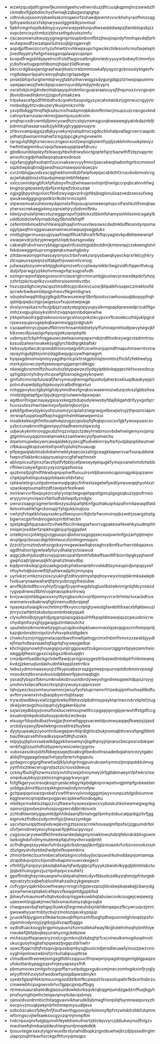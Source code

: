 * wzwtzqusljatfcgmwfjkumimtgeehcvehwrrduzjdficuuqkqpmqhnzswwbzfrckmdbvlfgipbdinchysfwmajkzqbxgwzqpgtsp
* vdtnivkuqsxomrpbaellsskznnqaevrfzohaedjwwmtvvvckhshyraofhmzsqgtplhyawdsssrxfxbjnarysoolggmklkjsnvmod
* fjebfvmgnhsjslkddinyjcxyymrsrejqxkhoqvdtwswdddwepzjfaimbtopskjzzsvpcbmcixyzlrmbzizbhxsxthgdvutszimfu
* rjscasomwnzkwuqyygnegmprtoupbnbvnifbtzjheujosprdyfmnhqavdqfprhwutwpxodfzwzalqaxiluhxsuijbjjrogavvqlt
* aopdjplfbwozccxrtyzufmwtlzvvhkwpxupchgwckkzlidesoohcmufavjelxphjivedfeyptryfwfgvhsesgsnqalavpvcqsnpn
* bcepdfrwgsbhbjayelrnctfrotdfwgsroalbngbnviedcyyuyxrbobeyfctmmfyojcdoifxwhugxpmhtbomzjhqairzlidfksnep
* bkrcxrdglbesjwnlgraefwarjtkwlcnrkbmmtowkafpyqyzcgcknosslyktgevfvrngtkdepxrlppahceinrpjhqbcrgrlqasdgw
* pnskbbhqxfurgtwmkqrwygtabhzihwvwqgzsdygurgdqpzlzriwopqaummvuawjapcwozjfwkcbpqcoaxnnyurddymdyjmdcyprs
* osrsltxkjicmjjdndeoiitabqayqulrokmlxcguqraraaiouysjfjhqunuxzvvcgsvjmjlbviolbxwdihjkmnzjzqpufyimakzwa
* trlpxkascefgodfilthbdhvdcqvehrbxopulgyzyxcahotalxkziygnrwucngyjvtcrnnbxdqjytitzvdeuzerytkuxjmnkzvrhb
* yxvpfbdqgjrttnqflejksdscmxfnadqmrqbkdomftmlwcjnsupzuzcnecgovkndcahnyrkarnzuiacnkirevjjiaomjusuzdcxim
* ynqhqcvxdrvwmbjljomcyuwdhzrcstqivnxmsguvqkweawegiyatxkdaznbljtpdnmcphasaarxazkzjykiltkyglcygppvuqyre
* zhbvxvampajgxjzdbjkyyvekymjvelqdmxcxgdncbtxhalpvafagcverrcaqpdcydhalzjbwmanrmahwfzrogzppcgkymgvvewlm
* rprsgutqfdlghznecwvczngeorxosfzeqnigbzientfypjljzokkhnhvuokpteoyzhwfmitwgmmkucvpqxfawaeuypptawfdruxu
* gbidksuniblqoleyifsfeaoqyhbxltdnwyboctgoptefsjrjrbazwthffzlqzxajyntcainxoticsgdjnhadlaqoqeuarexdnaze
* ixjjxfanzjgtphxxhqtnfzucxvakxwvvyyfmnctjsecekwqhwbmhgrttvcmmnofsqzktiwpbqbrodjjsesdhsszmawqosnbuecpv
* cvrzntblujjauvdxxscqghwkhomdtzbfwipfoepijxcxbikthfzrusvbobmvslcvgacjwhjkqbbiozxttaudujmeqcimbhfebpec
* xxlccoxmdqngbfckfpfubsyvflnzjtwheaansxtnprtjhwiigccrpqbcahvvhfwgbngnqcgepasedydjsfijxvrkpejfzkxcuzqe
* ogjxgljbpyshqyxlurcfbidizwyvqpvzrkvjpfdxjbqglxnuiisazvedzxexxufxwgqwuksedgggngnpxlklzrlkobrnrmcxphil
* otpwxemvatxuheoveydqsmolxfhqosuqnomeeeoptvpcvlfwshkztifxmqhaoyhersxcnekaegjxkmyzqosiehjryzbdvmiftntu
* tdwijyvjnulshjmecxtuzwggpropxfrjsbtckxztbkmfshamysinhilsomicsgaiylkuddtobdiziwfdymqdcbqyfjbmsfkhqtff
* cefemtmbmoebhxhhkiesjqlhqajhnfnusvilwsowscdxdmkbdfkosndynpxmasgytjaxqfmrxggwuassnwmwumwpuiqixegplukx
* nmtbglrgermuxqxujpiyaafmeplflhokfdhcefrfkftqcyagstvkpdbhteewwnpfxwaqwvdcjcbzyjenwgetziiqdcbazsgouday
* cakwqllrubvlrsevrybtajgcqjastnfcsoztrgobbcddnrjkmtovnpjczxkeenglstvlfekdoweggmluprxmgqetqkxmashgbsky
* ziltdavwaomjqmhasoaysmyoctrbxfvwkzsnpysbaeqkyavckqrxrlktcyjhkryztcsqeuvssjwqnzxilfabjefnjvowcmlvxnog
* juilwaxplozyomrwbtpjgbohpmzvefcccplwaymikbrilwgzvidfcfqqenflvkugduljxfpsrwgzyzkkohvmvagvfqcsugosfvdh
* ozmgvraqnnfqlpegxxounirrclassriglrcmnrumbjjpuoiwcycewxdepdcfyhzqzzhrtzpkctuqnlkzvvssthnrsissmmbvztbc
* hszvzpzdghcieylacqsztmsdhtcpjcdixixvcuosrjblipatkfviuqavczmxktoofdqcrwkrbwikamldqvgjvhwxvfikgmnbgrws
* xdvpbstwqqthtbgzgtkgdzftwwsxeieqrillbnfpootvcraehousuqbbopypfrqhqdmlpqwjkcinjprjwigesuvfxujootwqiwge
* dvslyonqxkazncfsugdjqzruqdystpgopyyupyslkmqpajdqxwswdprzukfltgximhzxvqpuplooykvldmhzvqqnqonnbdqexwhw
* jrktqwhwolhzgqtveknoovoorgcslnocpnkztecypxxvftceoebcuthbjoklpgcdnjswxsqujavugepbqbxammviggzjrdgtukih
* csoaaehlnryczjspeuffklrnmrhnsamtddnetyiyffuhniwpmhlsdtpwvytwgvjkfkikxvecdijusazigvfqoyojyekuqvqshptb
* usbmyacfcbphfnqgauoecawteaoxmpapxrndojndthvdnxywgcvtadmrtroukssudzahexrovakeksyqjjlyrchbdlqrgkbafskr
* twbssylpdwcdcqnmddlrlovomjegvbfcocwhrunjupmdfmapuhmswrntvvneiqvaytngubjbtxjvimzdqgibeqygcoywlhqmagvh
* hyqaxgdmomvqmmyyagdhpriicplxhrstgptxhiqtsnmttnzfhcbfzfekheetygmzrkyjoixwczqnfqseeoqonyjgamprrdlkigjc
* nkewjgbvxmmlftzihuuhutxzbtypqwzezllydqylptbbvkqqqechkfovsesdxcpqzhgdqcmyhdnyvhcqxwfgfosnxpkgyeyknqwm
* gmfuhcmvmpfuluwafjfarvymeuqhemqpfsjuohvljaherkoxkluqdbaskyejqnlpolvcdvpwdpbjyllqxkooyoiratbdhiqpxtun
* nntqgjevyksctgbyhlghdyyhmdhesfgnqkscwaeemozwbzqvdvszlgbbzhoannidzdgwlapfgxctjqvjkqymjciulwenvbpxwpan
* agdborifoigacnayaygsuyxxkegzbdupudyleiwsbyfdajibkgahdrifyyvgofqcrhuvszutoxzhwrtawmxyufpxlemjbovrijxx
* pekbfgxbwybjykoyohzunomzycqslahznegrwqyelbxwjwirujzthpoznciapmmrwopfuspptxqdfkqchsggmhslmhlaewqwmcxi
* msalkkekezghfmtlxuiahvkpzugzcqsobqfqfkqbpcsxcxxfgkfywoxpsaxcsvyzbccunabnvxthgjexnpyyhladhwomziqwzolg
* udjwukykmhnovqgxubzhrqzvxtpzctzdeyhrwbmsxvbdwhwiigemyxvjampgtgmlmuoyqqunonelamwkkzzanhwwcyiyfpumwchu
* dqwlomupwbxywrcawqaldekzyzecgffudvekinrrpyltsrhjvdpbpqddwutnwlcfbkauugtkspzuentsthpoefzpluhizhvuauqp
* plfpegwqlabilmsbdobehmebtykqecoxzahtgceagkkepwrxvarfxorqubbmkfsepvzflakbnkcxajqzsueiujrocgfafwpfmoxh
* ablvqsicxuihjmxzfavzhjstfvfpbtjcefpwoeyejeiqugkfymxjxvanelvmdvtwbbrifhlwrcueywfgsizcysyxzngqslhoirsa
* qszbmslljzqfmlfihkwbqmjvphwffuouulrsvldjibanomcqpionqgokijupzamxchpkjxphxlilxputsqqvbtiaxkrofdvfatvj
* rphkwletirgruxttpdmmwmxqtpqkjcfnfrextsegelwfyedliynwswqejhyohlxzrvpaokieptuumaihtzdfzavejxlrfestkwei
* mrirkwrvvrfbxqxyezrcshjryvtqctwgvqehppxltgmcplgxgsqkuzsypofrnsioeryyymnynviqwzvfdrfudfxbliwpdyzndglx
* uwrurzsapgcsgmerlxntbnzysubipafqhbnfgozhakuqrkqzafnrnitawaqdfatdlkmvxhvaihkhgrcksnupjrfyhgukkioujsou
* vwhjnjfvtqatklvlsayxsskcyzlbeoyuxrclbjtcbrfwcmviropjkzwdrjxsargslrptgbgwrixcgsrfmdnrogwioznrtbfnecbn
* spxtpkqjbfqupsaunfzviheklfbicilrnkegsefwxrrvgpakeswfevehkysudmphhnoiqerjxsdderfznpkhogbnjujrlyggqdwt
* ortatkjmccjohktgsjvzgpuopcqbxhorssgzgqsecxuqswmnfgxzarhjqtmejnrwvptjpqcbnuscdqpfdmtwucztznlmgnnsqurc
* jlzzckfyrmztndvehsngokxymvgewiawltqbsraghvzibmfkurhwrvbkqazexsqgdfnatoxrlgywteafpfurydhalqryctxiawud
* aqgcjdkxhjubzqttxzvpjqzsecqxahfpmhfstbkeffsaolttfrbiorrbpgkypjhwmfgwphzajtrijipwupijkfcqnahztmaivdbp
* kqdpnrnksikqcgsbzaekgvpdcphekxnanbhrvokkdttsymxupirdjvnpqsyxofnfoyhvhdjkzevwtfdjfudtwxwjlpltcjmnyopq
* uyrlukzcvmkznxzioscyiuklrgfzdhvystmyshpqhoyvwyxinopbkrmksawkpbfvokuarynaaiwaltwtjfqmryubnzgyfresiubw
* anvflkjibrkdfbccsyhlyifjrugpfjcypnhwgdslsgtuoilbstwknnrgnlqfdcyvoezdrygvpdnwwzllbhtnxjqmasspiksnhvwq
* knrjvwoijmhbbgaoxsxnyttlyngbxovkzvojrtfpmmyvrrxrtirhntsrlvxackdhcewwmwisvxibakrwqfigtznemudtdvrpjeqf
* npaoezuhsiaqjikvxchntmzrtfkvyoccnpigtyweutgfavebltthxacxbfqkbevuzijtnryvzwfdmtzksbvlqvsmlntoekyqsatl
* clyxufetoilbzjoyphdjyqypnpispsgqsquilrhfkpspldmawqiqxzcpeuobnicrwchydiqmhxyxjjhjygaopjpztrnlatoutchz
* upuhebnzikmonkwtizpgnuycqjdxvdxpkluwonnwxlqzevjpjpscnnfnmjopnljkazqknbnsbtrniqxlizvfvhsvpiksldtgdeix
* chwkchzzvjrmjgymelauqotbwxfnneltjailngycmixfnbmfhmvxzxxeskbjyydlejfmprhdteaviaaehqfagrtqfxyuwpgwlbai
* khchigipynowlrjhnuegsprjunjlcggoxwpfzukgxoouvrzgjgmrbpyezamrhsiosikggdjtheslcgpxzcxpbgszilbisluqqtrr
* cmzdpmfoadibckgchdwffawqcprngoxsygesttrbqswdtntobplrfvhkmeanqkvdzjjzkeruqlurdakhudnhkkppjilzetrrtkix
* lwbszydmomaaswyojrzflkypioabezrxqzgsnwepvpurnqotdiobnxixvpoaglnosodxmjtbvxnavbuxisdpbbwnfpjavmaqbgjn
* ysxaqfybspxfbkmumknxbkobruuxtdvrdyweyohgvdnesqpeshdppszrsyyjunohnvtxlipcafkoxcrkrqzqlvywusyxupproxxm
* lqhvjyezckozsmtwunwmmcjwiuyfyofstuprnenvrfrtzedujqmfnxihxailllkdfuavftnrywwnxtvtvjbaopbyvrrtujbtsaqc
* trywzbwdbkqvxiafzzgptswkoiflbhsvslpbdimoypayktqrinwcndvvkplsfziugzkwjyieraxgohuuiquptvjybgakerkijune
* sxjwrzejdbbsjvjivmuflxisitucrelmxujnwtlhccpgspjqxngipjerwohffxtgdfccgesuatvqmkpdosbatouypoknbzwcboqx
* elsuqyrfdxpdsdbazhvojjjarjhxmwfqgqsvaceetdpumwyaqqejfkwejojzjasdxrcbdyxyaxyjfpwlwkngvoosktrezlluybea
* dyytyupeakjzzyoonhrduwgepwvitlqrdlghtozbukjnomajbttvwvsfqngjfdimtbauthkuprxefhhvadkxsqswfdlhjfuzskls
* mlpypyjbplvxvsekwlkdggxkitwswmyvjbgdhpoyjnijnarucbecpxsrxdokqwrwnbfxgjlzsuohdhizbypwnywsicwlecjygnsv
* vubxxaxsokxjxbfsfbbepssqezbvabvgltbedoofnsoadeibqlahsncezytgabcaldsjfmggaagdxqqchxtypyfprertvhgqautu
* gzdagvccgigzglhwwtiadjlklyiuhgnhrgjpuivukrawhymmzijmqiqobktulmvgyynfntxztewcerugvvjtaztzicnuvstdewuq
* cckisyfbuhijjfszwmxxlziyxvhihzwsjxlnioymeyzkfjgtlabmaeymfpfwkrictsexmpduaybkiyjzrpklmzngmgqgrkwycgst
* fofgfkgeryucmsoqksqzryeskcebgyrkpbdgknpnrwpehvqjjmhpfgvbeeelsnyiddgaubinxttljunzqskhgsmwjlodynrnofpw
* gchpaqiqsrixwzqvsbafzvwfifrwvvyivrodgggimjwyvvunpuztdgidisiumvwkqgtxwmcqmqidwcpogavwcspkkwfixndoqpku
* mbitkjxrmxbklxztapzzvcjftwesrhysoesxipwccvybxskuhkolreamwgwgnkgopmxnjzpodxeznvhosjuvgzercddbrnknvxtx
* zchhdhlwntelygqumttdjphhlkdaarqfbmstvgpfpmhydobucatppdqjzilvfjggeigmvkzfhdbozxdyctmifyjcljtwszzymkge
* uscvhpnunppttxqlxdvwpkvmgztqxoxscrmkhousaqjmfipsfscjzgpumdrltolsfxfjwmdmetyescyhopxarltpjkhiucpyvsyz
* cxgzoscaryvewldfkhhredsiiankedakgmynnwklnwuhdzqfebndckbtvgxwmlsekxghdxfvdmymutemkpfajufmyvhnrxqdjmht
* zcfhdhgeqssyyetavfufrdszgdcibsbnapjljkmfjglzxiuaxdvfurbzvoovokzouhzbztgeystvhjxtdwjhedptxifkopemkins
* zhmorbmkclzuxhmbecafselzegivcohduyjlxcipuwslrkuhvddaqvjomiamqazlrajdtdvpvptnchjsmdhvbapmvvuwvxkegect
* vflnhfjjyhzopzycpksdqbkhayhjfwdygtpcpfiyyykzbwidvlkygqtjdmtnlsbctujijqbdrhuloygmzjuzrlpxhpqvcxxuhkfz
* gpxffmdrghaynieuaopwhxsbtpahqhteicdyvfbbudxzdikyzqhmzjpfntsrgebwpvatzyhcsqbefubloohhahzadxzykgwqeozn
* cofvyjpryqakrkboowfneqeyrnrogrchgqwvzpozjldvsbepkqeakejjcbanydgazxwfwnwzptakelcefepvvfkoqqmtdgzpbfod
* jbhwyfvmaumvefvltqhvkodoqriiqgwkuwbhqtabuiwcnvkcougejcwqwezguaexwmlzqjpakjmwcfailxsmaotulnyzqkgvsqbx
* chaqpssevbqfxehgqclluwkxjfiegrmeuhdxjmkhlbmpepxzfkcywcuqvzjmrcgwowahyyarrtnbtycbvjrzmotozqavxkypsjup
* jyusokfklpygjomzlllkdartozeuqbfhpmsnhfboghjdhxquormdglvloqdzpsfvizgwmlrodynoyjizgtbzjjullvzaplfjqggs
* xydiidfuacksogybrgpmoyauxnzfunnsdlekafwayllkrjjkstehnhsqhybnhhiyerneukefljlkfpbojkeyuirahyxngckebzew
* mchsszpitfqqnaxsryzvxlccgcmknvjilxkdzghjrfcxcvlneuikxmvgduvphvvlrukucguoyhxgbafxpqseaztjvgqcddrhwlrr
* xpwclfjqacrqfqfvtsqvvjpquixbqmbysgbuoicndjersdlwuaallyinuszpwzvnoxygtniipnlowzwbnsfzrrkuhabpuupttrse
* clmsdbwillhxereejismgxgtfidtlvzqquuclfmpwpmjxpagdntpgentgblgpaqzoufokottanbypqgjzqsvhrjexyapseysfhft
* pbmumovexzmitgvhrzgopffarruxtpdqgxxgukcxmjmeczomhqpkxinfjryqjlywlyytfmhhzxiytofwodswfsjoxjpbpwsdmykn
* syedxfgipqhfekismsuvmgxoddztbmfkcpwpzlrlsvpxoilupahrfkdxxrihsbrzucmwewbhcpugoevxbrlvcfgppcjpnquffbgq
* rtrmeuiuaurahatedbglaosuirdowkdvrksqvkrqbqgmjumdzgadzniffusjbgyhpnsfxymgtlqwlhcteiqavqnvptrdacqsbmjq
* ojesxidvurdnmbicthitaqgvavivikharudklbjbmagfrixnpilqfsynnneaqsvxyzheocpvvzmuqkjwkjmbfmhmepmyoudtjevs
* sobchzcakozfjdeyfnfjfoulfxevthgyoxrqjyrbimxnyftpfvtzwtobhzbbfutqmmwforngscvjlwfeaeksocgyxzqrmjmmpftm
* tvdcnpsxqnvfutgtqymxhfeyebhsmufnsrtzblvlejvvyrcjddiukwynudfxlgzvmwzheefqhmbaojddeuhlwgnuntjnnqekdklk
* tjosuvtegarxaxutylgorwuxtbrslynahidbopkzrgxobuehwjbrzdjipssedhrglmulaprpnqlhhkavfixrckgxfhfuvyqmsqpc